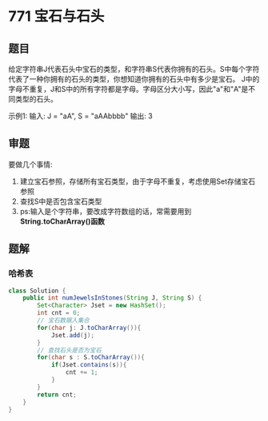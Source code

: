 # 771 宝石与石头
## 题目
给定字符串J代表石头中宝石的类型，和字符串S代表你拥有的石头。S中每个字符代表了一种你拥有的石头的类型，你想知道你拥有的石头中有多少是宝石。
J中的字母不重复，J和S中的所有字符都是字母。字母区分大小写，因此"a"和"A"是不同类型的石头。

示例1:
输入: J = "aA", S = "aAAbbbb"
输出: 3
## 审题
要做几个事情:
1. 建立宝石参照，存储所有宝石类型，由于字母不重复，考虑使用Set存储宝石参照
2. 查找S中是否包含宝石类型
3. ps:输入是个字符串，要改成字符数组的话，常需要用到**String.toCharArray()函数**
## 题解
### 哈希表
```java
class Solution {
    public int numJewelsInStones(String J, String S) {
        Set<Character> Jset = new HashSet();
        int cnt = 0;
        // 宝石数据入集合
        for(char j: J.toCharArray()){
            Jset.add(j);
        }
        // 查找石头是否为宝石
        for(char s : S.toCharArray()){
            if(Jset.contains(s)){
                cnt += 1;
            }
        }
        return cnt;
    }
}
```